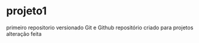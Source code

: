 # projeto1
 primeiro repositorio versionado Git e Github
 repositório criado para projetos
 alteração feita
